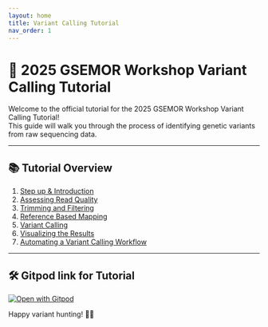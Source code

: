 ```yaml
---
layout: home
title: Variant Calling Tutorial
nav_order: 1
---
```


# 🧬 2025 GSEMOR Workshop Variant Calling Tutorial

Welcome to the official tutorial for the 2025 GSEMOR Workshop Variant Calling Tutorial!  
This guide will walk you through the process of identifying genetic variants from raw sequencing data.

---

## 📚 Tutorial Overview

1. [Step up & Introduction](./_pages/step1.md)
2. [Assessing Read Quality](./_pages/step2.md)
3. [Trimming and Filtering](./_pages/step3.md)
4. [Reference Based Mapping ](./_pages/step4.md)
5. [Variant Calling](./_pages/step5.md)
6. [Visualizing the Results](./_pages/step6.md)
7. [Automating a Variant Calling Workflow](./_pages/step7.md)


---

## 🛠 Gitpod link for Tutorial

[![Open with Gitpod](https://img.shields.io/badge/Open%20with-Gitpod-908a85?logo=gitpod)](https://gitpod.io/#https://github.com/taylorpaisie/VEME_2024_NGS_Variant_Calling)

Happy variant hunting! 🧬✨

